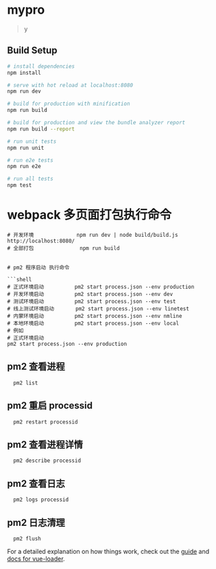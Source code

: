 # mypro

> y

## Build Setup

``` bash
# install dependencies
npm install

# serve with hot reload at localhost:8080
npm run dev

# build for production with minification
npm run build

# build for production and view the bundle analyzer report
npm run build --report

# run unit tests
npm run unit

# run e2e tests
npm run e2e

# run all tests
npm test
```



# webpack 多页面打包执行命令
```shell
# 开发环境				npm run dev | node build/build.js  			http://localhost:8080/
# 全部打包               npm run build 


# pm2 程序启动 执行命令

```shell
# 正式环境启动          pm2 start process.json --env production
# 开发环境启动          pm2 start process.json --env dev
# 测试环境启动          pm2 start process.json --env test
# 线上测试环境启动       pm2 start process.json --env linetest
# 内蒙环境启动          pm2 start process.json --env nmline
# 本地环境启动          pm2 start process.json --env local
# 例如
# 正式环境启动
pm2 start process.json --env production
```
## pm2 查看进程  
```shell
  pm2 list
```

## pm2 重启 processid 
```shell
  pm2 restart processid
```

## pm2 查看进程详情 
```shell
  pm2 describe processid
```

## pm2 查看日志  
```shell
  pm2 logs processid
```
## pm2 日志清理  
```shell
  pm2 flush
```


For a detailed explanation on how things work, check out the [guide](http://vuejs-templates.github.io/webpack/) and [docs for vue-loader](http://vuejs.github.io/vue-loader).

